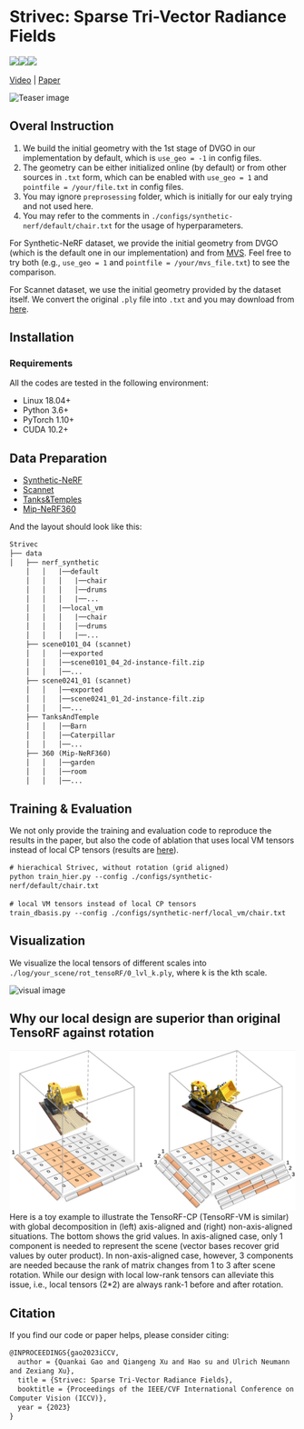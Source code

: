 # Strivec: Sparse Tri-Vector Radiance Fields
<img src="image/USC-Logos.png" width=120px /><img src="./image/Adobe-Logos.png" width=120px /><img src="./image/ucsd_logo.png" width=60px />

[Video](https://youtu.be/zQ5Uli553CY)
 | [Paper](https://arxiv.org/abs/2307.13226)

![Teaser image](image/main_fig.png)

## Overal Instruction
1. We build the initial geometry with the 1st stage of DVGO in our implementation by default, which is `use_geo = -1` in config files.
2. The geometry can be either initialized online (by default) or from other sources in `.txt` form, which can be enabled with `use_geo = 1` and `pointfile = /your/file.txt` in config files.  
3. You may ignore `preprosessing` folder, which is initially for our ealy trying and not used here.
4. You may refer to the comments in `./configs/synthetic-nerf/default/chair.txt` for the usage of hyperparameters. 

For Synthetic-NeRF dataset, we provide the initial geometry from DVGO (which is the default one in our implementation) and from [MVS](https://drive.google.com/file/d/1m6ftmKU4lhxXQZKhkoeeWnC9F85kyMBu/view?usp=sharing). Feel free to try both (e.g., `use_geo = 1` and `pointfile = /your/mvs_file.txt`) to see the comparison. 

For Scannet dataset, we use the initial geometry provided by the dataset itself. We convert the original `.ply` file into `.txt` and you may download from [here](https://drive.google.com/file/d/1QLeHGUwAqEkrZEQPQSDvSSyzViO1ziGY/view?usp=sharing).

## Installation

### Requirements
All the codes are tested in the following environment:
* Linux  18.04+
* Python 3.6+
* PyTorch 1.10+
* CUDA 10.2+ 

## Data Preparation

* [Synthetic-NeRF](https://drive.google.com/drive/folders/128yBriW1IG_3NJ5Rp7APSTZsJqdJdfc1) 
* [Scannet](https://drive.google.com/drive/folders/1GoxJyf_YYEGvWStD7SpcPBqhePqCGpEJ)
* [Tanks&Temples](https://dl.fbaipublicfiles.com/nsvf/dataset/TanksAndTemple.zip)
* [Mip-NeRF360](http://storage.googleapis.com/gresearch/refraw360/360_v2.zip)

And the layout should look like this:

```
Strivec
├── data
│   ├── nerf_synthetic
    │   │   |──default
    │   │   │   |──chair
    │   │   │   │──drums
    │   │   │   |──...
    │   │   |──local_vm
    │   │   │   |──chair
    │   │   │   │──drums
    │   │   │   |──...
    ├── scene0101_04 (scannet)
    │   │   │──exported
    │   │   │──scene0101_04_2d-instance-filt.zip
    │   │   │──...
    ├── scene0241_01 (scannet)
    │   │   │──exported
    │   │   │──scene0241_01_2d-instance-filt.zip
    │   │   │──...
    ├── TanksAndTemple
    │   │   │──Barn
    │   │   │──Caterpillar
    │   │   │──...
    ├── 360 (Mip-NeRF360)
    │   │   │──garden
    │   │   │──room
    │   │   │──...
```

## Training & Evaluation
We not only provide the training and evaluation code to reproduce the results in the paper, but also the code of ablation that uses local VM tensors instead of local CP tensors (results
are [here](https://drive.google.com/drive/folders/1-OW0Qdnk4Wz-9BRr81P2mDe1aYDmjd0g?usp=sharing)).


```
# hierachical Strivec, without rotation (grid aligned)
python train_hier.py --config ./configs/synthetic-nerf/default/chair.txt

# local VM tensors instead of local CP tensors
train_dbasis.py --config ./configs/synthetic-nerf/local_vm/chair.txt

```

## Visualization
We visualize the local tensors of different scales into `./log/your_scene/rot_tensoRF/0_lvl_k.ply`, where k is the kth scale.


![visual image](image/visualization.png)

## Why our local design are superior than original TensoRF against rotation
![Teaser image](image/rot-toy.jpg)
Here is a toy example to illustrate the TensoRF-CP (TensoRF-VM is similar) with global decomposition in (left) axis-aligned and (right) non-axis-aligned situations. The bottom shows the grid values.
In axis-aligned case, only 1 component is needed to represent the scene (vector bases recover grid values by outer product). In non-axis-aligned case, however, 3 components
are needed because the rank of matrix changes from 1 to 3 after scene rotation. While our design with local low-rank tensors can alleviate this issue, i.e., local tensors (2*2) are always rank-1 before and after rotation.


## Citation
If you find our code or paper helps, please consider citing:
```
@INPROCEEDINGS{gao2023iCCV,
  author = {Quankai Gao and Qiangeng Xu and Hao su and Ulrich Neumann and Zexiang Xu},
  title = {Strivec: Sparse Tri-Vector Radiance Fields},
  booktitle = {Proceedings of the IEEE/CVF International Conference on Computer Vision (ICCV)},
  year = {2023}
}
```
